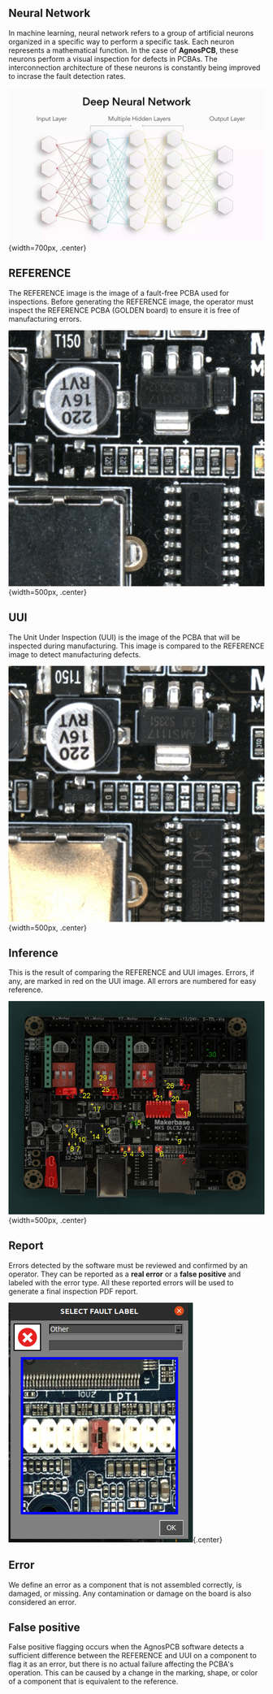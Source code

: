 ## **Neural Network**

In machine learning, neural network refers to a group of artificial neurons organized in a specific way to perform a specific task. Each neuron represents a mathematical function. In the case of **AgnosPCB**, these neurons perform a visual inspection for defects in PCBAs. The interconnection architecture of these neurons is constantly being improved to incrase the fault detection rates.

![Neural Network Architecture](../assets/v7/neural_networks.webp){width=700px, .center}

## **REFERENCE**

The REFERENCE image is the image of a fault-free PCBA used for inspections. Before generating the REFERENCE image, the operator must inspect the REFERENCE PCBA (GOLDEN board) to ensure it is free of manufacturing errors.

![Reference image](../assets/v7/ref-example.jpg){width=500px, .center}

## **UUI**

The Unit Under Inspection (UUI) is the image of the PCBA that will be inspected during manufacturing. This image is compared to the REFERENCE image to detect manufacturing defects.

![UUI image](../assets/v7/uui-example.jpg){width=500px, .center}

## **Inference**

This is the result of comparing the REFERENCE and UUI images. Errors, if any, are marked in red on the UUI image. All errors are numbered for easy reference.

![Inference image](../assets/v7/inference-example.png){width=500px, .center}

## **Report**

Errors detected by the software must be reviewed and confirmed by an operator. They can be reported as a **real error** or a **false positive** and labeled with the error type. All these reported errors will be used to generate a final inspection PDF report.

![Report window](../assets/v7/ui-report.png){.center}

## **Error**

We define an error as a component that is not assembled correctly, is damaged, or missing. Any contamination or damage on the board is also considered an error.

## **False positive**

False positive flagging occurs when the AgnosPCB software detects a sufficient difference between the REFERENCE and UUI on a component to flag it as an error, but there is no actual failure affecting the PCBA's operation. This can be caused by a change in the marking, shape, or color of a component that is equivalent to the reference.




